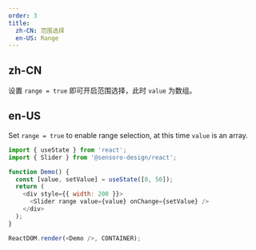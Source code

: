 ```yaml
---
order: 3
title: 
  zh-CN: 范围选择
  en-US: Range
---
```


## zh-CN

设置 `range = true` 即可开启范围选择，此时 `value` 为数组。

## en-US

Set `range = true` to enable range selection, at this time `value` is an array.

```js
import { useState } from 'react';
import { Slider } from '@sensoro-design/react';

function Demo() {
  const [value, setValue] = useState([0, 50]);
  return (
    <div style={{ width: 200 }}>
      <Slider range value={value} onChange={setValue} />
    </div>
  );
}

ReactDOM.render(<Demo />, CONTAINER);
```
